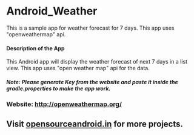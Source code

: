 # Android_Weather
This is a sample app for weather forecast for 7 days. This app uses "openweathermap" api.

#### Description of the App

This Android app will display the weather forecast of next 7 days in a list view. This app uses "open weather map" api for the data.

##### Note: Please generate Key from the website and paste it inside the gradle.properties to make the app work. 

### Website: http://openweathermap.org/

## Visit [opensourceandroid.in](http://opensourceandroid.in) for more projects.
